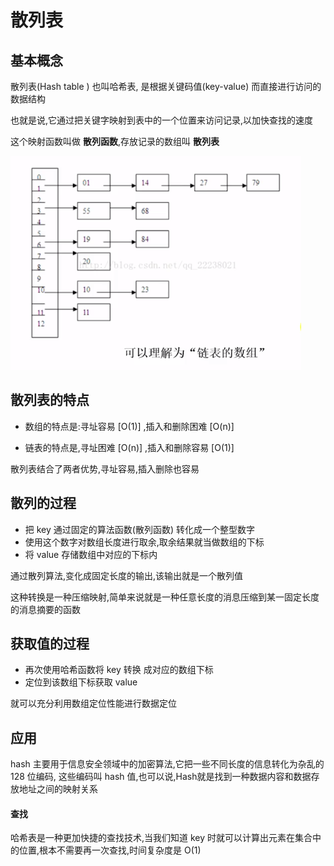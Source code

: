 # 散列表

## 基本概念

散列表(Hash table ) 也叫哈希表, 是根据关键码值(key-value) 而直接进行访问的数据结构

也就是说,它通过把关键字映射到表中的一个位置来访问记录,以加快查找的速度

这个映射函数叫做 **散列函数**,存放记录的数组叫 **散列表**



![image-20200811220245712](../../../assets/image-20200811220245712.png)

## 散列表的特点

- 数组的特点是:寻址容易 [O(1)] ,插入和删除困难 [O(n)]

- 链表的特点是,寻址困难 [O(n)] ,插入和删除容易  [O(1)]

散列表结合了两者优势,寻址容易,插入删除也容易

## 散列的过程

- 把 key 通过固定的算法函数(散列函数) 转化成一个整型数字
- 使用这个数字对数组长度进行取余,取余结果就当做数组的下标
- 将 value 存储数组中对应的下标内

通过散列算法,变化成固定长度的输出,该输出就是一个散列值

这种转换是一种压缩映射,简单来说就是一种任意长度的消息压缩到某一固定长度的消息摘要的函数

## 获取值的过程

- 再次使用哈希函数将 key 转换 成对应的数组下标
- 定位到该数组下标获取 value

就可以充分利用数组定位性能进行数据定位

## 应用

hash 主要用于信息安全领域中的加密算法,它把一些不同长度的信息转化为杂乱的 128 位编码, 这些编码叫 hash 值,也可以说,Hash就是找到一种数据内容和数据存放地址之间的映射关系

#### 查找

哈希表是一种更加快捷的查找技术,当我们知道 key 时就可以计算出元素在集合中的位置,根本不需要再一次查找,时间复杂度是 O(1)